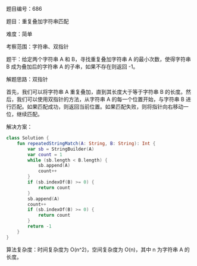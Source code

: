 题目编号：686

题目：重复叠加字符串匹配

难度：简单

考察范围：字符串、双指针

题干：给定两个字符串 A 和 B，寻找重复叠加字符串 A 的最小次数，使得字符串 B 成为叠加后的字符串 A 的子串，如果不存在则返回 -1。

解题思路：双指针

首先，我们可以将字符串 A 重复叠加，直到其长度大于等于字符串 B 的长度。然后，我们可以使用双指针的方法，从字符串 A 的每一个位置开始，与字符串 B 进行匹配。如果匹配成功，则返回当前位置。如果匹配失败，则将指针向右移动一位，继续匹配。

解决方案：

```kotlin
class Solution {
    fun repeatedStringMatch(A: String, B: String): Int {
        var sb = StringBuilder(A)
        var count = 1
        while (sb.length < B.length) {
            sb.append(A)
            count++
        }
        if (sb.indexOf(B) >= 0) {
            return count
        }
        sb.append(A)
        count++
        if (sb.indexOf(B) >= 0) {
            return count
        }
        return -1
    }
}
```

算法复杂度：时间复杂度为 O(n^2)，空间复杂度为 O(n)，其中 n 为字符串 A 的长度。